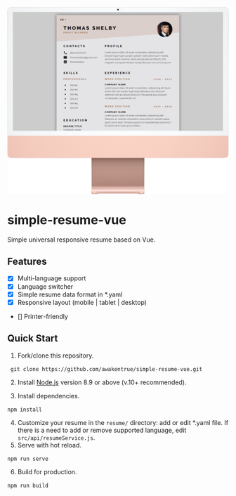 ![mockup](src/assets/mockup.png)

# simple-resume-vue

Simple universal responsive resume based on Vue.

## Features
* [x] Multi-language support
* [x] Language switcher
* [x] Simple resume data format in *.yaml
* [x] Responsive layout (mobile | tablet | desktop)
* [] Printer-friendly

## Quick Start
1. Fork/clone this repository.
```
 git clone https://github.com/awakentrue/simple-resume-vue.git 
```
2. Install [Node.js](https://nodejs.org/en/) version 8.9 or above (v.10+ recommended).

3. Install dependencies.
```
npm install
```
4. Customize your resume in the `resume/` directory: add or edit *.yaml file. If there is a need to add or remove supported language, edit `src/api/resumeService.js`.
5. Serve with hot reload.
```
npm run serve
```
6. Build for production.
```
npm run build
```
